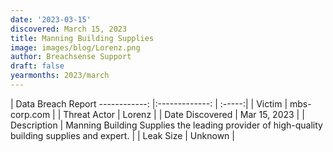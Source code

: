 ```yaml
---
date: '2023-03-15'
discovered: March 15, 2023
title: Manning Building Supplies
image: images/blog/Lorenz.png
author: Breachsense Support
draft: false
yearmonths: 2023/march
---
```



| Data Breach Report
------------:     |:-------------:    | :-----:|
| Victim      | mbs-corp.com      | 
| Threat Actor      | Lorenz      | 
| Date Discovered      | Mar 15, 2023      | 
| Description      | Manning Building Supplies the leading provider of high-quality building supplies and expert.      | 
| Leak Size      | Unknown      | 

